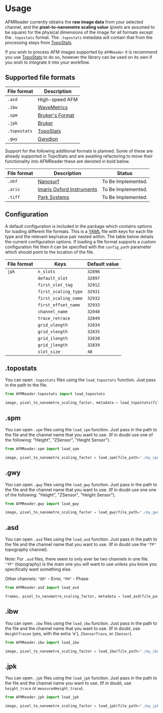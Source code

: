 # Usage

AFMReader currently obtains the **raw image data** from your selected channel, and the
**pixel-to-nanometre scaling value** (pixels are assumed to be square) for the physical dimensions of the image for
all formats except the `.topostats` format. The `.topostats` metadata will contain that from the processing steps from
[TopoStats](https://afm-spm.github.io/TopoStats/main/index.html).

If you wish to process AFM images supported by `AFMReader` it is recommend you use
[TopoStats](https://github.com/AFM-SPM/TopoStats) to do so, however the library can be used on its own if you wish to
integrate it into your workflow.

## Supported file formats

| File format  | Description                                       |
|--------------|---------------------------------------------------|
| `.asd`       | High-speed AFM                                    |
| `.ibw`       | [WaveMetrics](https://www.wavemetrics.com/)       |
| `.spm`       | [Bruker's Format](https://www.bruker.com/)        |
| `.jpk`       | [Bruker](https://www.bruker.com/)                 |
| `.topostats` | [TopoStats](https://github.com/AFM-SPM/TopoStats) |
| `.gwy`       | [Gwydion](<http://gwyddion.net>)                  |

Support for the following additional formats is planned. Some of these are already supported in TopoStats and are
awaiting refactoring to move their functionality into AFMReader these are denoted in bold below.

| File format | Description                                             | Status             |
|-------------|---------------------------------------------------------|--------------------|
| `.nhf`      | [Nanosurf](https://www.nanosurf.com/en/)                | To Be Implemented. |
| `.aris`     | [Imaris Oxford Instruments](https://imaris.oxinst.com/) | To Be Implemented. |
| `.tiff`     | [Park Systems](https://www.parksystems.com/)            | To Be Implemented. |

## Configuration

A default configuration is included in the package which contains options for loading different file formats. This is a
[YAML](https://yaml.org) file with keys for each file type and the relevant key/value pair nested within. The table
below details the current configuration options. If loading a file format supports a custom configuration file then it
can be specified with the `config_path` parameter which should point to the location of the file.

| File format | Keys                 | Default value |
|-------------|----------------------|---------------|
| `jpk`       | `n_slots`            | `32896`       |
|             | `default_slot`       | `32897`       |
|             | `first_slot_tag`     | `32912`       |
|             | `first_scaling_type` | `32931`       |
|             | `first_scaling_name` | `32932`       |
|             | `first_offset_name`  | `32933`       |
|             | `channel_name`       | `32848`       |
|             | `trace_retrace`      | `32849`       |
|             | `grid_ulength`       | `32834`       |
|             | `grid_vlength`       | `32835`       |
|             | `grid_ilength`       | `32838`       |
|             | `grid_jlength`       | `32839`       |
|             | `slot_size`          | `48`          |

## .topostats

You can open `.topostats` files using the `load_topostats` function. Just pass in the path to the file.

```python
from AFMReader.topostats import load_topostats

image, pixel_to_nanometre_scaling_factor, metadata = load_topostats(file_path="./my_topostats_file.topostats")
```

## .spm

You can open `.spm` files using the `load_spm` function. Just pass in the path to the file and the
channel name that you want to use. (If in doubt use one of the following: "Height", "ZSensor",
"Height Sensor").

```python
from AFMReader.spm import load_spm

image, pixel_to_nanometre_scaling_factor = load_spm(file_path="./my_spm_file.spm", channel="Height")
```

## .gwy

You can open `.gwy` files using the `load_gwy` function. Just pass in the path to the file and the
channel name that you want to use. (If in doubt use one one of the following: "Height", "ZSensor",
"Height Sensor").

```python
from AFMReader.gwy import load_gwy

image, pixel_to_nanometre_scaling_factor = load_gwy(file_path="./my_gwy_file.gwy", channel="Height")
```

## .asd

You can open `.asd` files using the `load_asd` function. Just pass in the path to the file and the channel name that you
want to use. (If in doubt use the `"TP"` topography channel).

Note: For `.asd` files, there seem to only ever be two channels in one file. `"TP"` (topography) is the main one you
will want to use unless you know you specifically want something else.

Other channels: `"ER"` - Error, `"PH"` - Phase

```python
from AFMReader.asd import load_asd

frames, pixel_to_nanometre_scaling_factor, metadata = load_asd(file_path="./my_asd_file.asd", channel="TP")
```

## .ibw

You can open `.ibw` files using the `load_ibw` function. Just pass in the path to the file
and the channel name that you want to use. (If in doubt, use `HeightTracee` (yes, with the
extra 'e'), `ZSensorTrace`, or `ZSensor`).

```python
from AFMReader.ibw import load_ibw

image, pixel_to_nanometre_scaling_factor = load_ibw(file_path="./my_ibw_file.ibw", channel="HeightTrace")
```

## .jpk

You can open `.jpk` files using the `load_jpk` function. Just pass in the path
to the file and the channel name you want to use. (If in doubt, use `height_trace` or `measuredHeight_trace`).

```python
from AFMReader.jpk import load_jpk

image, pixel_to_nanometre_scaling_factor = load_jpk(file_path="./my_jpk_file.jpk", channel="height_trace")
```
